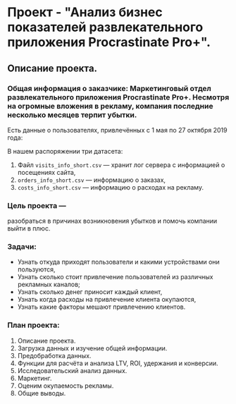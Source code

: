# Проект - "Анализ бизнес показателей развлекательного приложения Procrastinate Pro+".
## Описание проекта.

### Общая информация о заказчике: Маркетинговый отдел развлекательного приложения Procrastinate Pro+. Несмотря на огромные вложения в рекламу, компания последние несколько месяцев терпит убытки.

Есть данные о пользователях, привлечённых с 1 мая по 27 октября 2019 года:

В нашем распоряжении три датасета:

1. Файл `visits_info_short.csv` — хранит лог сервера с информацией о посещениях сайта,
2. `orders_info_short.csv` — информацию о заказах,
3. `costs_info_short.csv` — информацию о расходах на рекламу.
### Цель проекта — 
разобраться в причинах возникновения убытков и помочь компании выйти в плюс.

### Задачи:

- Узнать откуда приходят пользователи и какими устройствами они пользуются,
- Узнать сколько стоит привлечение пользователей из различных рекламных каналов;
- Узнать сколько денег приносит каждый клиент,
- Узнать когда расходы на привлечение клиента окупаются,
- Узнать какие факторы мешают привлечению клиентов.
### План проекта:

1. Описание проекта.
2. Загрузка данных и изучение общей информации.
3. Предобработка данных.
4. Функции для расчёта и анализа LTV, ROI, удержания и конверсии.
5. Исследовательский анализ данных.
6. Маркетинг.
7. Оценим окупаемость рекламы.
8. Общие выводы.
